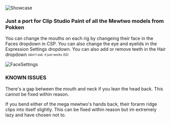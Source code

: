 ![Showcase](https://user-images.githubusercontent.com/47396668/222947823-c9520f0d-5904-4444-821e-80cb1e58b775.png)

### Just a port for Clip Studio Paint of all the Mewtwo models from Pokken

You can change the mouths on each rig by changeing their face in the Faces dropdown in CSP. You can also change the eye and eyelids in the Expression Settings dropdown. You can also add or remove teeth in the Hair dropdown <sub><sup>*(don't ask. it just works XD)*</sup></sub>

![FaceSettings](https://user-images.githubusercontent.com/47396668/224461617-09811206-89d2-4a04-9875-a8c2ccbf77cd.png)

### KNOWN ISSUES

There's a gap between the mouth and neck if you lean the head back. This cannot be fixed within reason.

If you bend either of the mega mewtwo's hands back, their forarm ridge clips into itself slightly. This can be fixed within reason but im extremely lazy and have chosen not to.
